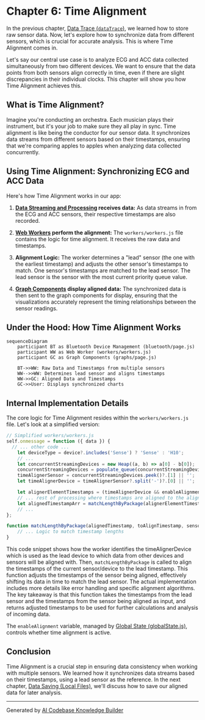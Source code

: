 # Chapter 6: Time Alignment

In the previous chapter, [Data Trace (`dataTrace`)](05_data_trace__datatrace_.md), we learned how to store raw sensor data. Now, let's explore how to synchronize data from different sensors, which is crucial for accurate analysis. This is where Time Alignment comes in.

Let's say our central use case is to analyze ECG and ACC data collected simultaneously from two different devices. We want to ensure that the data points from both sensors align correctly in time, even if there are slight discrepancies in their individual clocks.  This chapter will show you how Time Alignment achieves this.

## What is Time Alignment?

Imagine you're conducting an orchestra.  Each musician plays their instrument, but it's your job to make sure they all play in sync. Time alignment is like being the conductor for our sensor data.  It synchronizes data streams from different sensors based on their timestamps, ensuring that we're comparing apples to apples when analyzing data collected concurrently.

## Using Time Alignment: Synchronizing ECG and ACC Data

Here's how Time Alignment works in our app:

1. **[Data Streaming and Processing](04_data_streaming_and_processing.md) receives data:**  As data streams in from the ECG and ACC sensors, their respective timestamps are also recorded.

2. **[Web Workers](08_web_workers.md) perform the alignment:**  The `workers/workers.js` file contains the logic for time alignment. It receives the raw data and timestamps.

3. **Alignment Logic:** The worker determines a "lead" sensor (the one with the earliest timestamp) and adjusts the other sensor's timestamps to match. One sensor's timestamps are matched to the lead sensor. The lead sensor is the sensor with the most current priority queue value.

4. **[Graph Components](01_graph_components.md) display aligned data:** The synchronized data is then sent to the graph components for display, ensuring that the visualizations accurately represent the timing relationships between the sensor readings.

## Under the Hood: How Time Alignment Works

```mermaid
sequenceDiagram
    participant BT as Bluetooth Device Management (bluetooth/page.js)
    participant WW as Web Worker (workers/workers.js)
    participant GC as Graph Components (graphs/page.js)

    BT->>WW: Raw Data and Timestamps from multiple sensors
    WW-->>WW: Determines lead sensor and aligns timestamps
    WW->>GC: Aligned Data and Timestamps
    GC->>User: Displays synchronized charts
```

## Internal Implementation Details

The core logic for Time Alignment resides within the `workers/workers.js` file.  Let's look at a simplified version:

```javascript
// Simplified workers/workers.js
self.onmessage = function ({ data }) {
  // ... other code ...
    let deviceType = device?.includes('Sense') ? 'Sense' : 'H10';
    // ...
    let concurrentStreamingDevices = new Heap((a, b) => a[0] - b[0]);
    concurrentStreamingDevices = populate_queue(concurrentStreamingDevices, streamingModeMap, deviceType, sensorType);
    timeAlignerSensor = concurrentStreamingDevices.peek()?.[1] || '';
    let timeAlignerDevice = timeAlignerSensor?.split('-')?.[0] || '';

    let alignerElementTimestamps = (timeAlignerDevice && enableAlignment) ? dataTrace[timeAlignerDevice][dataTrace[timeAlignerDevice].length - 1] : [];
    // ... rest of processing where timestamps are aligned to the aligner timestamps
    let alignedTimestampArr = matchLengthByPackage(alignerElementTimestamps, timestampArr, sensorType) 
    // ...
};

function matchLengthByPackage(alignedTimestamp, toAlignTimestamp, sensorType) {
    // ... Logic to match timestamp lengths
}

```

This code snippet shows how the worker identifies the timeAlignerDevice which is used as the lead device to which data from other devices and sensors will be aligned with. Then,  `matchLengthByPackage` is called to align the timestamps of the current sensor/device to the lead timestamp.  This function adjusts the timestamps of the sensor being aligned, effectively shifting its data in time to match the lead sensor. The actual implementation includes more details like error handling and specific alignment algorithms. The key takeaway is that this function takes the timestamps from the lead sensor and the timestamps from the sensor being aligned as input, and returns adjusted timestamps to be used for further calculations and analysis of incoming data.

The `enableAlignment` variable, managed by [Global State (globalState.js)](09_global_state__globalstate_js_.md), controls whether time alignment is active.


## Conclusion

Time Alignment is a crucial step in ensuring data consistency when working with multiple sensors. We learned how it synchronizes data streams based on their timestamps, using a lead sensor as the reference.  In the next chapter, [Data Saving (Local Files)](07_data_saving__local_files_.md), we'll discuss how to save our aligned data for later analysis.


---

Generated by [AI Codebase Knowledge Builder](https://github.com/The-Pocket/Tutorial-Codebase-Knowledge)
